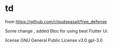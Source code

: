 # td
 from https://github.com/cloudseasail/free_defense  
 
 Some change , added Bloc for using best Flutter Ui. 
 
 
 license GNU General Public License v3.0	gpl-3.0
 
 
 
